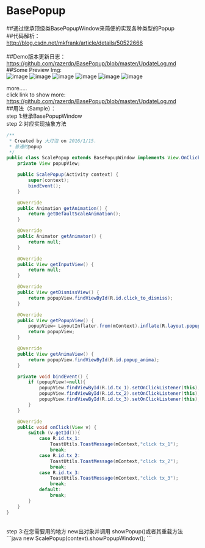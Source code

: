 # BasePopup

##通过继承顶级类BasePopupWindow来简便的实现各种类型的Popup</br>
##代码解析：</br>
  http://blog.csdn.net/mkfrank/article/details/50522666</br>
</br>
##Demo版本更新日志：</br>
  https://github.com/razerdp/BasePopup/blob/master/UpdateLog.md</br>
##Some Preview Img:</br>
![image](https://github.com/razerdp/BasePopup/blob/master/img/comment_popup_with_exitAnima.gif)
![image](https://github.com/razerdp/BasePopup/blob/master/img/scale_popup.gif)
![image](https://github.com/razerdp/BasePopup/blob/master/img/slide_from_bottom_popup.gif)
![image](https://github.com/razerdp/BasePopup/blob/master/img/input_popup.gif)
![image](https://github.com/razerdp/BasePopup/blob/master/img/list_popup.gif)
![image](https://github.com/razerdp/BasePopup/blob/master/img/menu_popup.gif)

more.....
</br>
click link to show more:</br>
https://github.com/razerdp/BasePopup/blob/master/UpdateLog.md
 </br>
##用法（Sample）：</br>
step 1:继承BasePopupWindow</br>
step 2:对应实现抽象方法</br>
```java
/**
 * Created by 大灯泡 on 2016/1/15.
 * 普通的popup
 */
public class ScalePopup extends BasePopupWindow implements View.OnClickListener{
    private View popupView;

    public ScalePopup(Activity context) {
        super(context);
        bindEvent();
    }

    @Override
    public Animation getAnimation() {
        return getDefaultScaleAnimation();
    }

    @Override
    public Animator getAnimator() {
        return null;
    }

    @Override
    public View getInputView() {
        return null;
    }

    @Override
    public View getDismissView() {
        return popupView.findViewById(R.id.click_to_dismiss);
    }

    @Override
    public View getPopupView() {
        popupView= LayoutInflater.from(mContext).inflate(R.layout.popup_normal,null);
        return popupView;
    }

    @Override
    public View getAnimaView() {
        return popupView.findViewById(R.id.popup_anima);
    }

    private void bindEvent() {
        if (popupView!=null){
            popupView.findViewById(R.id.tx_1).setOnClickListener(this);
            popupView.findViewById(R.id.tx_2).setOnClickListener(this);
            popupView.findViewById(R.id.tx_3).setOnClickListener(this);
        }
    }

    @Override
    public void onClick(View v) {
        switch (v.getId()){
            case R.id.tx_1:
                ToastUtils.ToastMessage(mContext,"click tx_1");
                break;
            case R.id.tx_2:
                ToastUtils.ToastMessage(mContext,"click tx_2");
                break;
            case R.id.tx_3:
                ToastUtils.ToastMessage(mContext,"click tx_3");
                break;
            default:
                break;
        }
    }
}
```
</br>
step 3:在您需要用的地方 new出对象并调用 showPopup()或者其重载方法</br>
```java
new ScalePopup(context).showPopupWindow();
```


